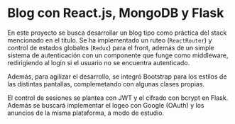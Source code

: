 # Blog con React.js, MongoDB y Flask

En este proyecto se busca desarrollar un blog tipo como práctica del stack mencionado en el título.
Se ha implementado un ruteo (`ReactRouter`) y control de estados globales (`Redux`) para el front, además de un simple sistema de autenticación con un componente que funge como middleware, redirigiendo al login si el usuario no se encuentra autenticado.

Además, para agilizar el desarrollo, se integró Bootstrap para los estilos de las distintas pantallas, complemetando con algunas clases propias.

El control de sesiones se plantea con JWT y el cifrado con bcrypt en Flask. Además se buscará implementar el logeo con Google (OAuth) y los anuncios de la misma plataforma, a modo de estudio. 
